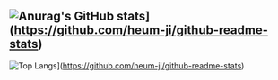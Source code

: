 ![Anurag's GitHub stats](https://github-readme-stats.vercel.app/api?username=heum-ji)](https://github.com/heum-ji/github-readme-stats)
---
![Top Langs](https://github-readme-stats.vercel.app/api/top-langs/?username=heum-ji&layout=compact)](https://github.com/heum-ji/github-readme-stats)
